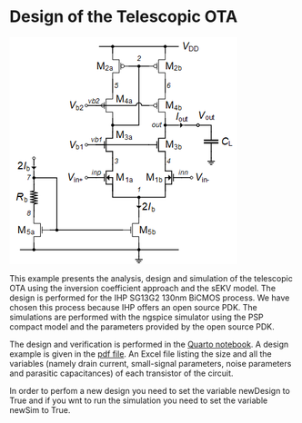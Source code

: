# Design of the Telescopic OTA

![Telescopic OTA schematic.](/img/Telescopic_OTA_schematic.png)

This example presents the analysis, design and simulation of the telescopic OTA using the inversion coefficient approach and the sEKV model. The design is performed for the IHP SG13G2 130nm BiCMOS process. We have chosen this process because IHP offers an open source PDK. The simulations are performed with the ngspice simulator using the PSP compact model and the parameters provided by the open source PDK.

The design and verification is performed in the [Quarto notebook](Telescopic_OTA.qmd). A design example is given in the [pdf file](Telescopic_OTA.pdf). An Excel file listing the size and all the variables (namely drain current, small-signal parameters, noise parameters and parasitic capacitances) of each transistor of the circuit.

In order to perfom a new design you need to set the variable newDesign to True and if you wnt to run the simulation you need to set the variable newSim to True.
